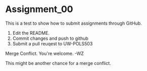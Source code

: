 # Assignment_00

This is a test to show how to submit assignments through GitHub.

1. Edit the README. 
2. Commit changes and push to github
3. Submit a pull reuqest to UW-POLS503

Merge Conflict. You're welcome. -WZ

This might be another chance for a merge conflict.
